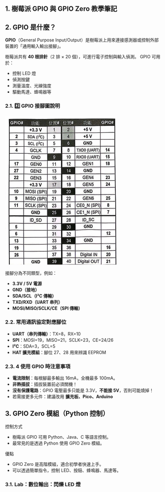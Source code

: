 ## 1. 樹莓派 GPIO 與 GPIO Zero 教學筆記

## 2. GPIO 是什麼？

**GPIO**（General Purpose Input/Output）是樹莓派上用來連接感測器或控制外部裝置的「通用輸入輸出接腳」。

樹莓派共有 **40 根排針**（2 排 × 20 個），可進行電子控制與輸入偵測。
GPIO 可用於：

-   控制 LED 燈
-   偵測按鍵
-   測量溫度、光線強度
-   驅動馬達、蜂鳴器等

### 2.1. 2️⃣ GPIO 接腳圖說明

![upgit_20250417_1744819313.png|365x482](https://raw.githubusercontent.com/kcwc1029/obsidian-upgit-image/main/2025/04/upgit_20250417_1744819313.png)

接腳分為不同類型，例如：

-   **3.3V / 5V 電源**
-   **GND（接地）**
-   **SDA/SCL（I²C 傳輸）**
-   **TXD/RXD（UART 串列）**
-   **MOSI/MISO/SCLK/CE（SPI 傳輸）**

### 2.2. 常用通訊協定對應腳位

-   **UART（串列傳輸）**：TX=8，RX=10
-   **SPI**：MOSI=19，MISO=21，SCLK=23，CE=24/26
-   **I²C**：SDA=3，SCL=5
-   **HAT 擴充模組**：腳位 27、28 用來辨識 EEPROM

### 2.3. 4️ 使用 GPIO 時注意事項

-   **電流限制**：每根腳最多輸出 16mA，全機最多 100mA。
-   **非熱插拔**：插拔裝置前必須關機！
-   **沒有保護電路**：GPIO 電壓最多只能是 3.3V，**不能接 5V**，否則可能燒掉！
-   若需接更多元件：建議改用 **擴充板、Pico、Arduino**

## 3. GPIO Zero 模組（Python 控制）

控制方式

-   樹莓派 GPIO 可用 Python、Java、C 等語言控制。
-   最常見的是透過 Python 使用 GPIO Zero 模組。

優點

-   GPIO Zero 是高階模組，適合初學者快速上手。
-   可以透過簡單指令，控制 LED、按鈕、蜂鳴器、馬達等。

### 3.1. Lab：數位輸出：閃爍 LED 燈
